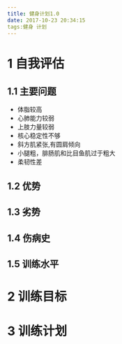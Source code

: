 ```yaml
---
title: 健身计划1.0
date: 2017-10-23 20:34:15
tags:健身 计划
---
```

# 1 自我评估
## 1.1 主要问题

* 体脂较高
* 心肺能力较弱
* 上肢力量较弱
* 核心稳定性不够
* 斜方肌紧张,有圆肩倾向
* 小腿粗，腓肠肌和比目鱼肌过于粗大
* 柔韧性差


## 1.2 优势

## 1.3 劣势

## 1.4 伤病史
## 1.5 训练水平

# 2 训练目标

# 3 训练计划